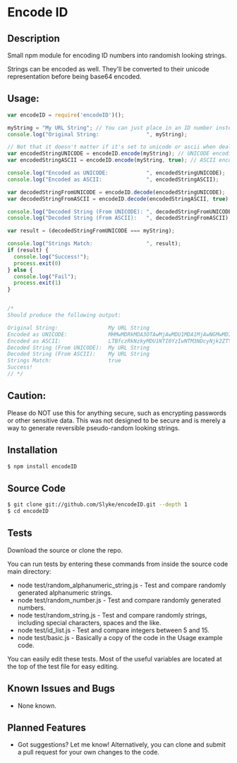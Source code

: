 
# Encode ID

## Description
Small npm module for encoding ID numbers into randomish looking strings.

Strings can be encoded as well. They'll be converted to their unicode representation before being base64 encoded.

## Usage:
```js
var encodeID = require('encodeID')();

myString = "My URL String"; // You can just place in an ID number instead of a string. eg: myString = 51;
console.log("Original String:               ", myString);

// Not that it doesn't matter if it's set to unicode or ascii when dealing with integers. They are not encoded at all.
var encodedStringUNICODE = encodeID.encode(myString); // UNICODE encoding (makes it longer, but will work on ALL characters).
var encodedStringASCII = encodeID.encode(myString, true); // ASCII encoding (shorter, but will only work on standard ASCII characters).

console.log("Encoded as UNICODE:            ", encodedStringUNICODE);
console.log("Encoded as ASCII:              ", encodedStringASCII);

var decodedStringFromUNICODE = encodeID.decode(encodedStringUNICODE);
var decodedStringFromASCII = encodeID.decode(encodedStringASCII, true); // Ensure to put true for the second parameter to decode ASCII instead of UNICODE

console.log("Decoded String (From UNICODE): ", decodedStringFromUNICODE);
console.log("Decoded String (From ASCII):   ", decodedStringFromASCII);

var result = (decodedStringFromUNICODE === myString);

console.log("Strings Match:                 ", result);
if (result) {
  console.log("Success!");
  process.exit(0)
} else {
  console.log("Fail");
  process.exit(1)
}


/*
Should produce the following output:

Original String:                My URL String
Encoded as UNICODE:             MHMwMDRkMDA3OTAwMjAwMDU1MDA1MjAwNGMwMDIwMDA1MzAwNzQwMDcyMDA2OTAwNmUwMDY3
Encoded as ASCII:               LTBfczRkNzkyMDU1NTI0YzIwNTM3NDcyNjk2ZTY3
Decoded String (From UNICODE):  My URL String
Decoded String (From ASCII):    My URL String
Strings Match:                  true
Success!
// */

```

## Caution:
Please do NOT use this for anything secure, such as encrypting passwords or other sensitive data. This was not designed to be secure and is merely a way to generate reversible pseudo-random looking strings.

## Installation

```bash
$ npm install encodeID
```

## Source Code

```bash
$ git clone git://github.com/Slyke/encodeID.git --depth 1
$ cd encodeID
```

## Tests

Download the source or clone the repo.

You can run tests by entering these commands from inside the source code main directory:
* node test/random_alphanumeric_string.js - Test and compare randomly generated alphanumeric strings.
* node test/random_number.js - Test and compare randomly generated numbers.
* node test/random_string.js - Test and compare randomly strings, including special characters, spaces and the like.
* node test/id_list.js - Test and compare integers between 5 and 15.
* node test/basic.js - Basically a copy of the code in the Usage example code.

You can easily edit these tests. Most of the useful variables are located at the top of the test file for easy editing.

## Known Issues and Bugs

* None known.

## Planned Features

* Got suggestions? Let me know! Alternatively, you can clone and submit a pull request for your own changes to the code.
